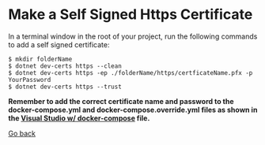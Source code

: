 # Make a Self Signed Https Certificate

In a terminal window in the root of your project, run the following commands to add a self signed certificate:

```cli
$ mkdir folderName
$ dotnet dev-certs https --clean
$ dotnet dev-certs https -ep ./folderName/https/certficateName.pfx -p YourPassword
$ dotnet dev-certs https --trust
```

**Remember to add the correct certificate name and password to the docker-compose.yml and docker-compose.override.yml files as shown in the [Visual Studio w/ docker-compose](/WeatherWebAPI/WeatherWebAPI/README_VisualStudioSetup.md) file.**

[Go back](/README.md/#backend-setup)